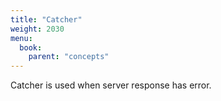 ```yaml
---
title: "Catcher"
weight: 2030
menu:
  book:
    parent: "concepts"
---
```


Catcher is used when server response has error.
